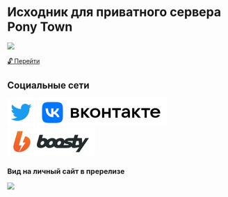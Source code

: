 # Исходник для приватного сервера Pony Town

[<img style="margin: 0 auto;" src="https://pony.town/assets/images/logo-large-57d9b1947a.png">](https://pony.town) 


[:unlock: Перейти](https://github.com/kaurcev/pixel.horse)

## Социальные сети

[<img src="/twitter.svg">](https://twitter.com/kaurcev) [<img src="/vk.svg">](https://vk.com/kaurcev) [<img src="/boosty.svg">](https://boosty.to/kaurcev)


### Вид на личный сайт в пререлизе

[<img src="https://mini.s-shot.ru/1920x1080/1080/png/?http://beta.kaurcev.tk">](https://beta.kaurcev.tk)




